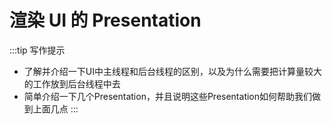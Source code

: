 # 渲染 UI 的 Presentation  <Badge type="warning" text="TODO" />

:::tip 写作提示
- 了解并介绍一下UI中主线程和后台线程的区别，以及为什么需要把计算量较大的工作放到后台线程中去
- 简单介绍一下几个Presentation，并且说明这些Presentation如何帮助我们做到上面几点
:::